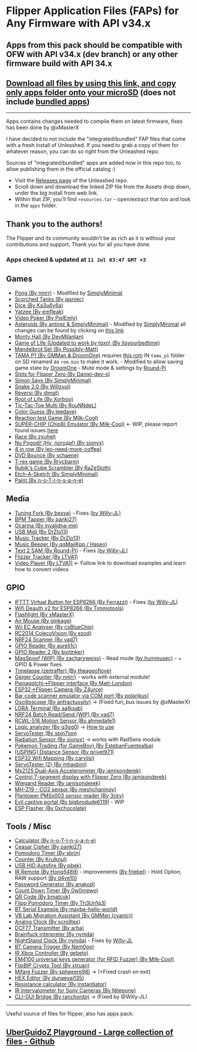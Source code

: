 # Flipper Application Files (FAPs) for Any Firmware with API v34.x
## Apps from this pack should be compatible with OFW with API v34.x (dev branch) or any other firmware build with API 34.x

## [Download all files by using this link, and copy only apps folder onto your microSD](https://download-directory.github.io/?url=https://github.com/xMasterX/all-the-plugins/tree/main/apps) (does not include [bundled apps](https://github.com/DarkFlippers/unleashed-firmware#community-apps-included))


---

Apps contains changes needed to compile them on latest firmware, fixes has been done by @xMasterX

I have decided to not include the "integrated/bundled" FAP files that come with a fresh install of Unleashed. If you need to grab a copy of them for whatever reason, you can do so right from the Unleashed repo.

Sources of "integrated/bundled" apps are added now in this repo too, to allow publishing them in the official catalog :)

* Visit the [Releases page](https://github.com/DarkFlippers/unleashed-firmware) of the Unleashed repo.
* Scroll down and download the linked ZIP file from the Assets drop down, under the big install from web link.
* Within that ZIP, you'll find `resources.tar` - open/extract that too and look in the `apps` folder.

## Thank you to the authors!

The Flipper and its community wouldn't be as rich as it is without your contributions and support. Thank you for all you have done.

### Apps checked & updated at `11 Jul 03:47 GMT +3`

## Games
- [Pong (By nmrr)](https://github.com/nmrr/flipperzero-pong) - Modified by [SimplyMinimal](https://github.com/SimplyMinimal/FlipperZero-Pong)
- [Scorched Tanks (By jasniec)](https://github.com/jasniec/flipper-scorched-tanks-game)
- [Dice (By Ka3u6y6a)](https://github.com/Ka3u6y6a/flipper-zero-dice)
- [Yatzee (By emfleak)](https://github.com/emfleak/flipperzero-yatzee)
- [Video Poker (By PixlEmly)](https://github.com/PixlEmly/flipperzero-firmware-testing/blob/420/applications/VideoPoker/poker.c)
- [Asteroids (By antirez & SimplyMinimal)](https://github.com/antirez/flipper-asteroids) - Modified by [SimplyMinimal](https://github.com/SimplyMinimal/FlipperZero-Asteroids) all changes can be found by clicking on [this link](https://github.com/SimplyMinimal/FlipperZero-Asteroids)
- [Monty Hall (By DevMilanIan)](https://github.com/RogueMaster/flipperzero-firmware-wPlugins/pull/203)
- [Game of Life (Updated to work by tgxn) (By itsyourbedtime)](https://github.com/tgxn/flipperzero-firmware/blob/dev/applications/game_of_life/game_of_life.c)
- [Mandelbrot Set (By Possibly-Matt)](https://github.com/Possibly-Matt/flipperzero-firmware-wPlugins)
- [TAMA P1 (By GMMan & DroomOne)](https://github.com/GMMan/flipperzero-tamagotch-p1) requires [this rom](https://tinyurl.com/tamap1) IN `tama_p1` folder on SD renamed as `rom.bin` to make it work. - Modified to allow saving game state by [DroomOne](https://github.com/DroomOne/flipperzero-tamagotch-p1) - Mute mode & settings by [Round-Pi](https://github.com/Round-Pi/flipperzero-tamagotch-p1)
- [Slots for Flipper Zero (By Daniel-dev-s)](https://github.com/Daniel-dev-s/flipperzero-slots)
- [Simon Says (By SimplyMinimal)](https://github.com/SimplyMinimal/FlipperZero-SimonSays)
- [Snake 2.0 (By Willzvul)](https://github.com/Willzvul/Snake_2.0)
- [Reversi (By dimat)](https://github.com/dimat/flipperzero-reversi)
- [Root of Life (By Xorboo)](https://github.com/Xorboo/root-of-life)
- [Tic-Tac-Toe Multi (By RouNNdeL)](https://github.com/RouNNdeL/flipper-tictactoe-multi)
- [Color Guess (By leedave)](https://github.com/leedave/Leeds-Flipper-Zero-Applications)
- [Reaction test Game (By Milk-Cool)](https://github.com/Milk-Cool/fz-reaction-game)
- [SUPER-CHIP (Chip8) Emulator (By Milk-Cool)](https://github.com/Milk-Cool/fz-schip) <- WIP, please report found issues [here](https://github.com/Milk-Cool/fz-schip/issues)
- [Race (By zyuhel)](https://github.com/zyuhel/flipperzero-racegame)
- [Nu Pogodi! (Ну, погоди!) (By sionyx)](https://github.com/sionyx/flipper_nupogodi)
- [4 in row (By leo-need-more-coffee)](https://github.com/leo-need-more-coffee/flipperzero-4inrow)
- [DVD Bounce (By schaene)](https://github.com/schaene/Flipper-DVD-Bounce)
- [T-rex game (By Rrycbarm)](https://github.com/Rrycbarm/t-rex-runner)
- [Rubik's Cube Scrambler (By RaZeSloth)](https://github.com/RaZeSloth/flipperzero-rubiks-cube-scrambler)
- [Etch-A-Sketch (By SimplyMinimal)](https://github.com/SimplyMinimal/FlipperZero-Etch-A-Sketch)
- [Paint (By n-o-T-I-n-s-a-n-e)](https://github.com/n-o-T-I-n-s-a-n-e)

## Media
- [Tuning Fork (By besya)](https://github.com/besya/flipperzero-tuning-fork) - Fixes [(by Willy-JL)](https://github.com/ClaraCrazy/Flipper-Xtreme/commit/44023851f7349b6ae9ca9f9bd9228d795a7e04c0)
- [BPM Tapper (By panki27)](https://github.com/panki27/bpm-tapper)
- [Ocarina (By invalidna-me)](https://github.com/invalidna-me/flipperzero-ocarina)
- [USB Midi (By DrZlo13)](https://github.com/DrZlo13/flipper-zero-usb-midi)
- [Music Tracker (By DrZlo13)](https://github.com/DrZlo13/flipper-zero-music-tracker)
- [Music Beeper (By qqMajiKpp / Haseo)](https://github.com/qqmajikpp/)
- [Text 2 SAM (By Round-Pi)](https://github.com/Round-Pi/flipperzero-text2sam) - Fixes [(by Willy-JL)](https://github.com/ClaraCrazy/Flipper-Xtreme/commit/e688f81b53b0138d80de4b609daf1f9fca5be647)
- [Flizzer Tracker (By LTVA1)](https://github.com/LTVA1/flizzer_tracker)
- [Video Player (By LTVA1)](https://github.com/LTVA1/flipper-zero-video-player) <- Follow link to download examples and learn how to convert videos

## GPIO
- [IFTTT Virtual Button for ESP8266 (By Ferrazzi)](https://github.com/Ferrazzi/FlipperZero_IFTTT_Virtual_Button) - Fixes [(by Willy-JL)](https://github.com/ClaraCrazy/Flipper-Xtreme/commit/ae321fb5f4c616d3965546926b1b4b446eef8d86)
- [Wifi Deauth v2 for ESP8266 (By Timmotools)](https://github.com/Timmotools/flipperzero_esp8266_deautherv2)
- [Flashlight (By xMasterX)](https://github.com/xMasterX/flipper-flashlight)
- [Air Mouse (By ginkage)](https://github.com/ginkage/FlippAirMouse/)
- [Wii EC Analyser (By csBlueChip)](https://github.com/csBlueChip/FlipperZero_WiiEC)
- [RC2014 ColecoVision (By ezod)](https://github.com/ezod/flipperzero-rc2014-coleco)
- [NRF24 Scanner (By vad7)](https://github.com/vad7/nrf24scan)
- [GPIO Reader (By aureli1c)](https://github.com/aureli1c/flipperzero_GPIO_read)
- [GPIO Reader 2 (By biotinker)](https://github.com/biotinker/flipperzero-gpioreader)
- [MagSpoof (WIP) (By zacharyweiss)](https://github.com/zacharyweiss/magspoof_flipper) - Read mode [(by hummusec)](https://github.com/hummusec/magspoof_flipper) - + GPIO & Power fixes
- [Timelapse (zeitraffer) (By theageoflove)](https://github.com/theageoflove/flipperzero-zeitraffer)
- [Geiger Counter (By nmrr)](https://github.com/nmrr/flipperzero-geigercounter) - works with external module!
- [Pwnagotchi->Flipper interface (By Matt-London)](https://github.com/Matt-London/pwnagotchi-flipper)
- [ESP32->Flipper Camera (By Z4urce)](https://github.com/Z4urce/flipperzero-camera)
- [Bar code scanner emulator via COM port (By polarikus)](https://github.com/polarikus/flipper-zero_bc_scanner_emulator)
- [Oscilloscope (By anfractuosity)](https://github.com/anfractuosity/flipperscope) -> (Fixed furi_bus issues by @xMasterX)
- [LORA Terminal (By aafksab)](https://github.com/aafksab/LORA-Term)
- [NRF24 Batch Read/Send (WIP) (By vad7)](https://github.com/vad7/nRF24-Batch)
- [RCWL-516 Motion Sensor (By ahmedafe1)](https://github.com/ahmedafe1/rcwl_0516-Flipperzero)
- [Logic analyzer (By g3gg0)](https://github.com/g3gg0/flipper-logic_analyzer) -> [How to use](https://github.com/g3gg0/flipper-logic_analyzer#readme)
- [ServoTester (By spin7ion)](https://github.com/spin7ion/flipper-servotester)
- [Radiation Sensor (By sionyx)](https://github.com/sionyx/flipper_radsens) -> works with RadSens module
- [Pokemon Trading (for GameBoy) (By EstebanFuentealba)](https://github.com/EstebanFuentealba/Flipper-Zero-Game-Boy-Trading-Pokemons)
- [[USPING] Distance Sensor (By privet971)](https://github.com/privet971/FlipperZeroApps/tree/main/usping)
- [ESP32 Wifi Mapping (By carvilsi)](https://github.com/carvilsi/flipper0-wifi-map/tree/main)
- [ServoTester (2) (By mhasbini)](https://github.com/mhasbini/ServoTesterApp/tree/master)
- [Mx2125 Dual-Axis Accelerometer (By jamisonderek)](https://github.com/jamisonderek/flipper-zero-tutorials/tree/main/gpio)
- [Control 7-segment display with Flipper Zero (By jamisonderek)](https://github.com/jamisonderek/flipper-zero-tutorials/tree/main/gpio)
- [Wiegand Reader (By jamisonderek)](https://github.com/jamisonderek/flipper-zero-tutorials/tree/main/gpio)
- [MH-Z19 - CO2 sensor (By meshchaninov)](https://github.com/meshchaninov/flipper-zero-mh-z19)
- [Plantower PMSx003 sensor reader (By 3cky)](https://github.com/3cky/flipperzero-airmon)
- [Evil captive portal (By bigbrodude6119)](https://github.com/bigbrodude6119/flipper-zero-evil-portal) - WIP
- [ESP Flasher (By 0xchocolate)](https://github.com/0xchocolate/flipperzero-esp-flasher)

## Tools / Misc
- [Calculator (By n-o-T-I-n-s-a-n-e)](https://github.com/n-o-T-I-n-s-a-n-e)
- [Ceasar Cipher (By panki27)](https://github.com/panki27/caesar-cipher)
- [Pomodoro Timer (By sbrin)](https://github.com/sbrin/flipperzero_pomodoro)
- [Counter (By Krulknul)](https://github.com/Krulknul/dolphin-counter)
- [USB HID Autofire (By pbek)](https://github.com/pbek/usb_hid_autofire)
- [IR Remote (By Hong5489)](https://github.com/Hong5489/ir_remote) - improvements [(By friebel)](https://github.com/RogueMaster/flipperzero-firmware-wPlugins/pull/535) - Hold Option, RAW support [(By d4ve10)](https://github.com/d4ve10/ir_remote/tree/infrared_hold_option)
- [Password Generator (By anakod)](https://github.com/anakod/flipper_passgen)
- [Count Down Timer (By 0w0mewo)](https://github.com/0w0mewo/fpz_cntdown_timer)
- [QR Code (By bmatcuk)](https://github.com/bmatcuk/flipperzero-qrcode)
- [Flipp Pomodoro Timer (By Th3Un1q3)](https://github.com/Th3Un1q3/flipp_pomodoro)
- [BT Serial Example (By maybe-hello-world)](https://github.com/maybe-hello-world/fbs)
- [VB Lab Migration Assistant (By GMMan (cyanic))](https://github.com/GMMan/flipperzero-vb-migrate)
- [Analog Clock (By scrolltex)](https://github.com/scrolltex/flipper_analog_clock)
- [DCF77 Transmitter (By arha)](https://github.com/arha/flipper-dcf77)
- [Brainfuck interpreter (By nymda)](https://github.com/nymda/FlipperZeroBrainfuck)
- [NightStand Clock (By nymda)](https://github.com/nymda/FlipperNightStand) - Fixes by [Willy-JL](https://github.com/Willy-JL)
- [BT Camera Trigger (By Nem0oo)](https://github.com/Nem0oo/flipper-zero-bluetooth-trigger)
- [IR Xbox Controller (By gebeto)](https://github.com/gebeto/flipper-xbox-controller)
- [EM4100 universal keys generator (for RFID Fuzzer) (By Milk-Cool)](https://github.com/Milk-Cool/fz-em4100-generator)
- [FlipBIP Crypto Tool (By xtruan)](https://github.com/xtruan/FlipBIP)
- [Mifare Fuzzer (By spheeere98)](https://github.com/spheeere98/mifare_fuzzer) -> (+Fixed crash on exit)
- [HEX Editor (By dunaevai135)](https://github.com/dunaevai135/flipper-zero-hex_editor)
- [Resistance calculator (By instantiator)](https://github.com/instantiator/flipper-zero-experimental-apps)
- [IR Intervalometer for Sony Cameras (By Nitepone)](https://github.com/Nitepone/flipper-intervalometer)
- [CLI-GUI Bridge (By ranchordo)](https://github.com/ranchordo/flipperzero-cli-bridge) -> (Fixed by @Willy-JL)

--- 

Useful source of files for flipper, also has apps pack:
## [UberGuidoZ Playground - Large collection of files - Github](https://github.com/UberGuidoZ/Flipper)
